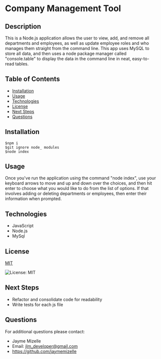 

# Company Management Tool

## Description
This is a Node.js  application allows the user to view, add, and remove all departments and employees, as well as update employee roles and who manages them straight from the command line. This app uses MySQL to store all data, and then uses a node package manager called "console.table" to display the data in the command line in neat, easy-to-read tables.

## Table of Contents
  - [Installation](#installation)
  - [Usage](#usage)
  - [Technologies](#technologies)
  - [License](#license)
  - [Next Steps](#next-steps)
  - [Questions](#questions)


## Installation
``` 
$npm i 
$git ignore node_ modules  
$node index 
```

## Usage
Once you've run the application using the command "node index", use your keyboard arrows to move and up and down over the choices, and then hit enter to choose what you would like to do from the list of options. If that involves adding or deleting departments or employees, then enter their information when prompted.

## Technologies
* JavaScript 
* Node.js
* MySql

## License


  [MIT](https://opensource.org/licenses/MIT)
  

  ![License: MIT](https://img.shields.io/badge/License-MIT-9cf)


## Next Steps
* Refactor and consolidate code for readability
* Write tests for each js file

## Questions
For additional questions please contact:
* Jayme Mizelle
* Email: jlm_developer@gmail.com
* https://github.com/jaymemizelle

